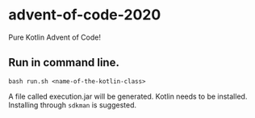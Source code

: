 # advent-of-code-2020

Pure Kotlin Advent of Code!

## Run in command line.

```
bash run.sh <name-of-the-kotlin-class>
```

A file called execution.jar will be generated.
Kotlin needs to be installed. Installing through `sdkman` is suggested.
